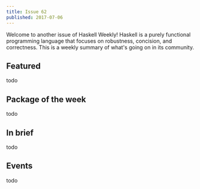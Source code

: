 ```yaml
---
title: Issue 62
published: 2017-07-06
---
```


Welcome to another issue of Haskell Weekly!
Haskell is a purely functional programming language that focuses on robustness, concision, and correctness.
This is a weekly summary of what's going on in its community.

## Featured

todo

## Package of the week

todo

## In brief

todo

## Events

todo
